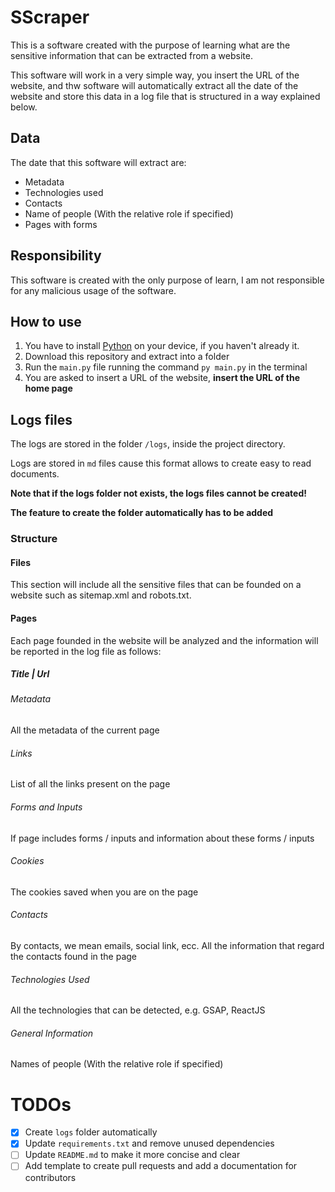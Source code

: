 # SScraper

This is a software created with the purpose of learning what are the sensitive information that can
be extracted from a website.

This software will work in a very simple way, you insert the URL of the website, and thw software
will automatically extract all the date of the website and store this data in a log file that is
structured in a way explained below.

## Data

The date that this software will extract are:

- Metadata
- Technologies used
- Contacts
- Name of people (With the relative role if specified)
- Pages with forms

## Responsibility

This software is created with the only purpose of learn, I am not responsible for any malicious usage
of the software.

## How to use

1. You have to install [Python](https://www.python.org/) on your device, if you haven't already it.
2. Download this repository and extract into a folder
3. Run the `main.py` file running the command `py main.py` in the terminal
4. You are asked to insert a URL of the website, **insert the URL of the home page**

## Logs files

The logs are stored in the folder `/logs`, inside the project directory.

Logs are stored in `md` files cause this format allows to create easy to read documents.

**Note that if the logs folder not exists, the logs files cannot be created!**

**The feature to create the folder automatically has to be added**

### Structure

#### Files

This section will include all the sensitive files that can be founded on a website such as sitemap.xml
and robots.txt.

#### Pages

Each page founded in the website will be analyzed and the information will be reported in the log file
as follows:

##### Title | Url

###### Metadata

All the metadata of the current page

###### Links

List of all the links present on the page

###### Forms and Inputs

If page includes forms / inputs and information about these forms / inputs

###### Cookies

The cookies saved when you are on the page

###### Contacts

By contacts, we mean emails, social link, ecc.
All the information that regard the contacts found in the page

###### Technologies Used

All the technologies that can be detected, e.g. GSAP, ReactJS

###### General Information

Names of people (With the relative role if specified)

# TODOs

- [x] Create `logs` folder automatically
- [x] Update `requirements.txt` and remove unused dependencies
- [ ] Update `README.md` to make it more concise and clear
- [ ] Add template to create pull requests and add a documentation for contributors